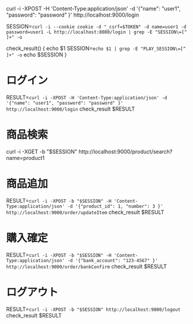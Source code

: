 

curl -i -XPOST -H 'Content-Type:application/json' -d '{"name": "user1", "password": "password" }' http://localhost:9000/login

SESSION=`curl -i --cookie cookie -d "_csrf=$TOKEN" -d name=user1 -d password=user1 -L http://localhost:8080/login | grep -E "SESSION\=[^ ]+" -o`


check_result() {
  echo $1
  SESSION=`echo $1 | grep -E "PLAY_SESSION\=[^ ]+" -o`
  echo $SESSION
}



# ログイン
RESULT=`curl -i -XPOST -H 'Content-Type:application/json' -d '{"name": "user1", "password": "password" }' http://localhost:9000/login`
check_result $RESULT

# 商品検索
curl -i -XGET -b "$SESSION" http://localhost:9000/product/search?name=product1

# 商品追加
RESULT=`curl -i -XPOST -b "$SESSION" -H 'Content-Type:application/json' -d '{"product_id": 1, "number": 3 }' http://localhost:9000/order/updateItem`
check_result $RESULT

# 購入確定
RESULT=`curl -i -XPOST -b "$SESSION" -H 'Content-Type:application/json' -d '{"bank_account": "123-4567" }' http://localhost:9000/order/bankConfirm`
check_result $RESULT

# ログアウト
RESULT=`curl -i -XPOST -b "$SESSION" http://localhost:9000/logout`
check_result $RESULT


